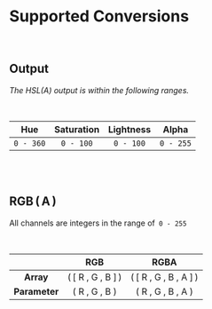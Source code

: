 
# Supported Conversions

<br>

## Output

*The HSL(A) output is within the following ranges.*

<br>

| Hue | Saturation | Lightness | Alpha |
|:---:|:----------:|:---------:|:-----:|
| `0 - 360` | `0 - 100` | `0 - 100` | `0 - 255`

<br>
<br>

## RGB ( A )

All channels are integers in the range of  `0 - 255`

<br>

|   | RGB | RGBA |
|:-:|:---:|:----:|
| **Array**     | ( [ R , G , B ] ) | ( [ R , G , B , A ] )
| **Parameter** | ( R , G , B ) | ( R , G , B , A )

<br>
